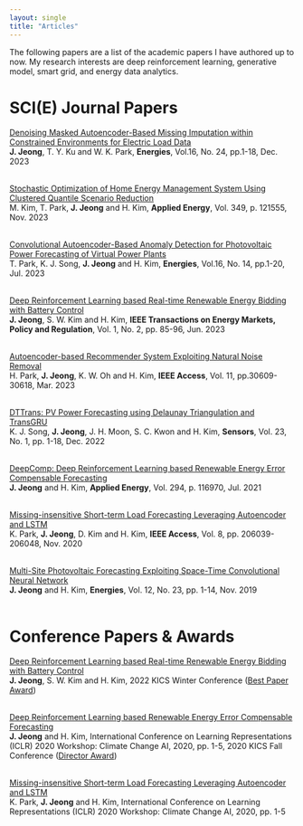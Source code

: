 ```yaml
---
layout: single
title: "Articles"
---
```


The following papers are a list of the academic papers I have authored up to now. My research interests are deep reinforcement learning, generative model, smart grid, and energy data analytics.

# __SCI(E) Journal Papers__<br/>

[Denoising Masked Autoencoder-Based Missing Imputation within Constrained Environments for Electric Load Data](https://www.mdpi.com/1996-1073/16/24/7933)<br/>
__J. Jeong__, T. Y. Ku and W. K. Park, __Energies__, Vol.16, No. 24, pp.1-18, Dec. 2023<br/><br/>

[Stochastic Optimization of Home Energy Management System Using Clustered Quantile Scenario Reduction](https://www.sciencedirect.com/science/article/pii/S0306261923009194)<br/>
M. Kim, T. Park, __J. Jeong__ and H. Kim, __Applied Energy__, Vol. 349, p. 121555, Nov. 2023<br/><br/>

[Convolutional Autoencoder-Based Anomaly Detection for Photovoltaic Power Forecasting of Virtual Power Plants](https://www.mdpi.com/1996-1073/16/14/5293)<br/>
T. Park, K. J. Song, __J. Jeong__ and H. Kim, __Energies__, Vol.16, No. 14, pp.1-20, Jul. 2023<br/><br/>

[Deep Reinforcement Learning based Real-time Renewable Energy Bidding with Battery Control](https://ieeexplore.ieee.org/abstract/document/10075530)<br/>
__J. Jeong__, S. W. Kim and H. Kim, __IEEE Transactions on Energy Markets, Policy and Regulation__, Vol. 1, No. 2, pp. 85-96, Jun. 2023<br/><br/>

[Autoencoder-based Recommender System Exploiting Natural Noise Removal](https://ieeexplore.ieee.org/abstract/document/10081363)<br/>
H. Park, __J. Jeong__, K. W. Oh and H. Kim, __IEEE Access__, Vol. 11, pp.30609-30618, Mar. 2023<br/><br/>

[DTTrans: PV Power Forecasting using Delaunay Triangulation and TransGRU](https://www.mdpi.com/1424-8220/23/1/144)<br/>
K. J. Song, __J. Jeong__, J. H. Moon, S. C. Kwon and H. Kim, __Sensors__, Vol. 23, No. 1, pp. 1-18, Dec. 2022<br/><br/>

[DeepComp: Deep Reinforcement Learning based Renewable Energy Error Compensable Forecasting](https://www.sciencedirect.com/science/article/pii/S0306261921004438)<br/>
__J. Jeong__ and H. Kim, __Applied Energy__, Vol. 294, p. 116970, Jul. 2021<br/><br/>

[Missing-insensitive Short-term Load Forecasting Leveraging Autoencoder and LSTM](https://ieeexplore.ieee.org/abstract/document/9252883/)<br/>
K. Park, __J. Jeong__, D. Kim and H. Kim, __IEEE Access__, Vol. 8, pp. 206039-206048, Nov. 2020<br/><br/>

[Multi-Site Photovoltaic Forecasting Exploiting Space-Time Convolutional Neural Network](https://www.mdpi.com/1996-1073/12/23/4490)<br/>
__J. Jeong__ and H. Kim, __Energies__, Vol. 12, No. 23, pp. 1-14, Nov. 2019<br/><br/>

# __Conference Papers & Awards__<br/>

[Deep Reinforcement Learning based Real-time Renewable Energy Bidding with Battery Control](dbpia.co.kr/pdf/pdfView.do?nodeId=NODE11047453&googleIPSandBox=false&mark=0&ipRange=false&b2cLoginYN=false&isPDFSizeAllowed=true&accessgl=Y&language=ko_KR&hasTopBanner=true)<br/>
__J. Jeong__, S. W. Kim and H. Kim, 2022 KICS Winter Conference ([Best Paper Award](https://github.com/Jaeik-Jeong/DeepBid/blob/main/Award_KICS_2022.jpg))<br/><br/>

[Deep Reinforcement Learning based Renewable Energy Error Compensable Forecasting](https://www.climatechange.ai/papers/iclr2020/2)<br/>
__J. Jeong__ and H. Kim, International Conference on Learning Representations (ICLR) 2020 Workshop: Climate Change AI, 2020, pp. 1-5, 2020 KICS Fall Conference ([Director Award](https://github.com/Jaeik-Jeong/ECF/blob/main/Award_KICS_2020.jpg))<br/><br/>

[Missing-insensitive Short-term Load Forecasting Leveraging Autoencoder and LSTM](https://www.climatechange.ai/papers/iclr2020/3)<br/>
K. Park, __J. Jeong__ and H. Kim, International Conference on Learning Representations (ICLR) 2020 Workshop: Climate Change AI, 2020, pp. 1-5<br/><br/>
